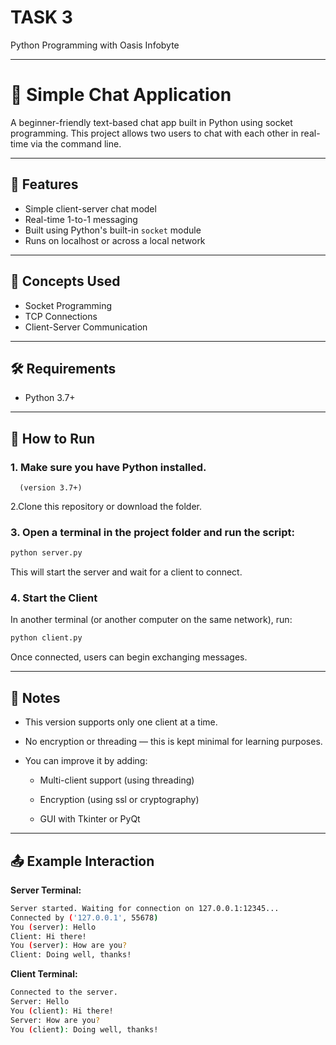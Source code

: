 # TASK 3 

Python Programming with Oasis Infobyte

---

# 💬 Simple Chat Application

A beginner-friendly text-based chat app built in Python using socket programming. This project allows two users to chat with each other in real-time via the command line.

---

## 📌 Features

- Simple client-server chat model
- Real-time 1-to-1 messaging
- Built using Python's built-in `socket` module
- Runs on localhost or across a local network

---

## 🧠 Concepts Used

- Socket Programming
- TCP Connections
- Client-Server Communication

---

## 🛠 Requirements

- Python 3.7+

---

## 🚀 How to Run

### 1. Make sure you have Python installed.
      (version 3.7+)

2.Clone this repository or download the folder.

### 3. Open a terminal in the project folder and run the script:

```bash
python server.py
```
This will start the server and wait for a client to connect.

### 4. Start the Client
In another terminal (or another computer on the same network), run:

```bash
python client.py
```
Once connected, users can begin exchanging messages.

---

## 🔐 Notes

- This version supports only one client at a time.

- No encryption or threading — this is kept minimal for learning purposes.

- You can improve it by adding:

   - Multi-client support (using threading)

   - Encryption (using ssl or cryptography)

   - GUI with Tkinter or PyQt

---

 ## 📤 Example Interaction

**Server Terminal:**
```bash
Server started. Waiting for connection on 127.0.0.1:12345...
Connected by ('127.0.0.1', 55678)
You (server): Hello
Client: Hi there!
You (server): How are you?
Client: Doing well, thanks!
```

**Client Terminal:**
```bash
Connected to the server.
Server: Hello
You (client): Hi there!
Server: How are you?
You (client): Doing well, thanks!
```
